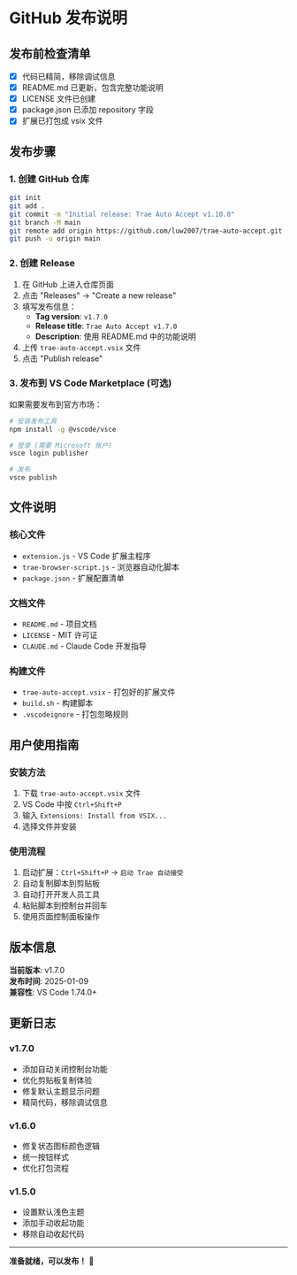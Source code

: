 # GitHub 发布说明

## 发布前检查清单

- [x] 代码已精简，移除调试信息
- [x] README.md 已更新，包含完整功能说明
- [x] LICENSE 文件已创建
- [x] package.json 已添加 repository 字段
- [x] 扩展已打包成 vsix 文件

## 发布步骤

### 1. 创建 GitHub 仓库
```bash
git init
git add .
git commit -m "Initial release: Trae Auto Accept v1.10.0"
git branch -M main
git remote add origin https://github.com/luw2007/trae-auto-accept.git
git push -u origin main
```

### 2. 创建 Release
1. 在 GitHub 上进入仓库页面
2. 点击 "Releases" → "Create a new release"
3. 填写发布信息：
   - **Tag version**: `v1.7.0`
   - **Release title**: `Trae Auto Accept v1.7.0`
   - **Description**: 使用 README.md 中的功能说明
4. 上传 `trae-auto-accept.vsix` 文件
5. 点击 "Publish release"

### 3. 发布到 VS Code Marketplace (可选)
如果需要发布到官方市场：
```bash
# 安装发布工具
npm install -g @vscode/vsce

# 登录 (需要 Microsoft 账户)
vsce login publisher

# 发布
vsce publish
```

## 文件说明

### 核心文件
- `extension.js` - VS Code 扩展主程序
- `trae-browser-script.js` - 浏览器自动化脚本
- `package.json` - 扩展配置清单

### 文档文件
- `README.md` - 项目文档
- `LICENSE` - MIT 许可证
- `CLAUDE.md` - Claude Code 开发指导

### 构建文件
- `trae-auto-accept.vsix` - 打包好的扩展文件
- `build.sh` - 构建脚本
- `.vscodeignore` - 打包忽略规则

## 用户使用指南

### 安装方法
1. 下载 `trae-auto-accept.vsix` 文件
2. VS Code 中按 `Ctrl+Shift+P`
3. 输入 `Extensions: Install from VSIX...`
4. 选择文件并安装

### 使用流程
1. 启动扩展：`Ctrl+Shift+P` → `启动 Trae 自动接受`
2. 自动复制脚本到剪贴板
3. 自动打开开发人员工具
4. 粘贴脚本到控制台并回车
5. 使用页面控制面板操作

## 版本信息

**当前版本**: v1.7.0  
**发布时间**: 2025-01-09  
**兼容性**: VS Code 1.74.0+  

## 更新日志

### v1.7.0
- 添加自动关闭控制台功能
- 优化剪贴板复制体验
- 修复默认主题显示问题
- 精简代码，移除调试信息

### v1.6.0
- 修复状态图标颜色逻辑
- 统一按钮样式
- 优化打包流程

### v1.5.0
- 设置默认浅色主题
- 添加手动收起功能
- 移除自动收起代码

---

**准备就绪，可以发布！** 🚀
